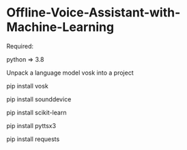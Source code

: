 # Offline-Voice-Assistant-with-Machine-Learning

Required:

python => 3.8

Unpack a language model vosk into a project

pip install vosk

pip install sounddevice

pip install scikit-learn

pip install pyttsx3

pip install requests
